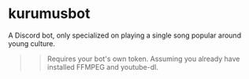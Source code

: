 # kurumusbot
A Discord bot, only specialized on playing a single song popular around young culture.

>> Requires your bot's own token.
>> Assuming you already have installed FFMPEG and youtube-dl.
